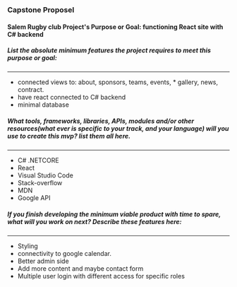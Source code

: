 ### Capstone Proposel 

#### Salem Rugby club Project's Purpose or Goal: functioning React site with C# backend

##### List the absolute minimum features the project requires to meet this purpose or goal:
---
* connected views to: about, sponsors, teams, events, * gallery, news, contract.
* have react connected to C# backend 
* minimal database

##### What tools, frameworks, libraries, APIs, modules and/or other resources(what ever is specific to your track, and your language) will you use to create this mvp? list them all here.
---
* C#  .NETCORE
* React
* Visual Studio Code 
* Stack-overflow
* MDN
* Google API

##### If you finish developing the minimum viable product with time to spare, what will you work on next? Describe these features here:
---
* Styling
* connectivity to google calendar.
* Better admin side
* Add more content and maybe contact form
* Multiple user login with different access for specific roles
